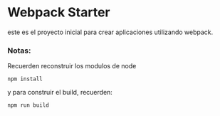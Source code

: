 # Webpack Starter

este es el proyecto inicial para crear aplicaciones utilizando webpack.
### Notas:
Recuerden reconstruir los modulos de node
```
npm install
```
y para construir el build, recuerden:
```
npm run build
```